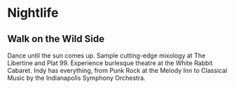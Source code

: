 # Nightlife

## Walk on the Wild Side

Dance until the sun comes up.  Sample cutting-edge mixology at The Libertine
and Plat 99.  Experience burlesque theatre at the White Rabbit Cabaret.  Indy
has everything, from Punk Rock at the Melody Inn to Classical Music by the
Indianapolis Symphony Orchestra.

